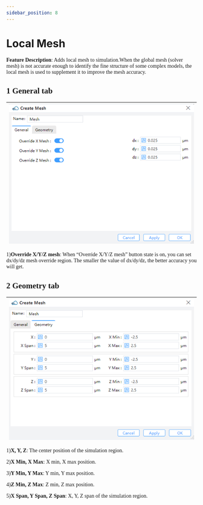```yaml
---
sidebar_position: 8
---
```

# Local Mesh

<div class="text-justify">

<font face = "Calibri">

**Feature Description**:  Adds local mesh to simulation.When the global mesh (solver mesh) is not accurate enough to identify the fine structure of some complex models, the local mesh is used to supplement it to improve the mesh accuracy.


## 1 General tab

|![](../../static/img/tutorial/simulation/mesh/mesh.png)|
| :------------------------------------------------------------: |

1)**Override X/Y/Z mesh**: When “Override X/Y/Z mesh” button state is on, you can set dx/dy/dz mesh override region. The smaller the value of dx/dy/dz, the better accuracy you will get.

## 2 Geometry tab

|![](../../static/img/tutorial/simulation/mesh/meshg.png)|
| :------------------------------------------------------------: |

1)**X, Y, Z**: The center position of the simulation region.

2)**X Min, X Max**: X min, X max position.

3)**Y Min, Y Max**: Y min, Y max position.

4)**Z Min, Z Max**: Z min, Z max position.

5)**X Span, Y Span, Z Span**: X, Y, Z span of the simulation region.

</font>

</div>